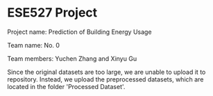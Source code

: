 # ESE527 Project

Project name: Prediction of Building Energy Usage

Team name: No. 0

Team members: Yuchen Zhang and Xinyu Gu

Since the original datasets are too large, we are unable to upload it to repository. 
Instead, we upload the preprocessed datasets, which are located in the folder 'Processed Dataset'.
